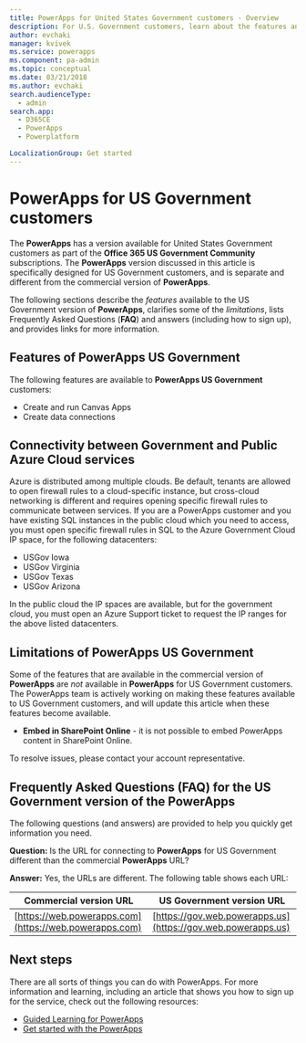 ```yaml
---
title: PowerApps for United States Government customers - Overview
description: For U.S. Government customers, learn about the features and limitations for the PowerApps US Government service
author: evchaki
manager: kvivek
ms.service: powerapps
ms.component: pa-admin
ms.topic: conceptual
ms.date: 03/21/2018
ms.author: evchaki
search.audienceType: 
  - admin
search.app: 
  - D365CE
  - PowerApps
  - Powerplatform

LocalizationGroup: Get started
---
```

# PowerApps for US Government customers
The **PowerApps** has a version available for United States Government customers as part of the **Office 365 US Government Community** subscriptions. The **PowerApps** version discussed in this article is specifically designed for US Government customers, and is separate and different from the commercial version of **PowerApps**.

The following sections describe the *features* available to the US Government version of **PowerApps**, clarifies some of the *limitations*, lists Frequently Asked Questions (**FAQ**) and answers (including how to sign up), and provides links for more information.

## Features of PowerApps US Government
The following features are available to **PowerApps US Government** customers:

* Create and run Canvas Apps
* Create data connections

## Connectivity between Government and Public Azure Cloud services 

Azure is distributed among multiple clouds. Be default, tenants are allowed to open firewall rules to a  cloud-specific instance, but cross-cloud networking is different and requires opening specific firewall rules to communicate between services. If you are a PowerApps customer and you have existing SQL instances in the public cloud which you need to access, you must open specific firewall rules in SQL to the Azure Government Cloud IP space, for the following datacenters:

* USGov Iowa
* USGov Virginia
* USGov Texas
* USGov Arizona

In the public cloud the IP spaces are available, but for the government cloud, you must open an Azure Support ticket to request the IP ranges for the above listed datacenters. 


## Limitations of PowerApps US Government
Some of the features that are available in the commercial version of **PowerApps** are *not* available in **PowerApps** for US Government customers. The PowerApps team is actively working on making these features available to US Government customers, and will update this article when these features become available.

* **Embed in SharePoint Online** - it is not possible to embed PowerApps content in SharePoint Online.
 
To resolve issues, please contact your account representative.

## Frequently Asked Questions (FAQ) for the US Government version of the PowerApps
The following questions (and answers) are provided to help you quickly get information you need.

**Question:** Is the URL for connecting to **PowerApps** for US Government different than the commercial **PowerApps** URL?

**Answer:** Yes, the URLs are different. The following table shows each URL:

| Commercial version URL | US Government version URL |
| --- | --- |
| [https://web.powerapps.com](https://web.powerapps.com) |[https://gov.web.powerapps.us](https://gov.web.powerapps.us) |



## Next steps
There are all sorts of things you can do with PowerApps. For more information and learning, including an article that shows you how to sign up for the service, check out the following resources:

* [Guided Learning for PowerApps](/learn/browse/?products=bizapps-power-apps)
* [Get started with the PowerApps](/powerapps/#pivot=home&panel=getstarted)
